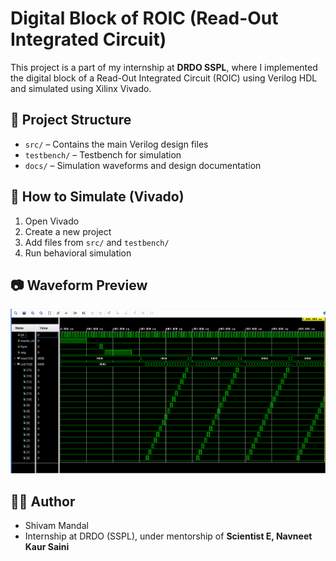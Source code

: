 # Digital Block of ROIC (Read-Out Integrated Circuit)

This project is a part of my internship at **DRDO SSPL**, where I implemented the digital block of a Read-Out Integrated Circuit (ROIC) using Verilog HDL and simulated using Xilinx Vivado.

## 📁 Project Structure
- `src/` – Contains the main Verilog design files
- `testbench/` – Testbench for simulation
- `docs/` – Simulation waveforms and design documentation

## 🚀 How to Simulate (Vivado)
1. Open Vivado
2. Create a new project
3. Add files from `src/` and `testbench/`
4. Run behavioral simulation

## 📷 Waveform Preview

![Simulation Output](docs/Pixel_scanner_16x16_waveform.png)

## 👨‍💻 Author
- Shivam Mandal  
- Internship at DRDO (SSPL), under mentorship of **Scientist E, Navneet Kaur Saini**
